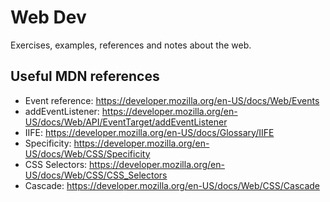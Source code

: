 # Web Dev

Exercises, examples, references and notes about the web.

## Useful MDN references

- Event reference: https://developer.mozilla.org/en-US/docs/Web/Events
- addEventListener: https://developer.mozilla.org/en-US/docs/Web/API/EventTarget/addEventListener
- IIFE: https://developer.mozilla.org/en-US/docs/Glossary/IIFE
- Specificity: https://developer.mozilla.org/en-US/docs/Web/CSS/Specificity
- CSS Selectors: https://developer.mozilla.org/en-US/docs/Web/CSS/CSS_Selectors
- Cascade: https://developer.mozilla.org/en-US/docs/Web/CSS/Cascade
